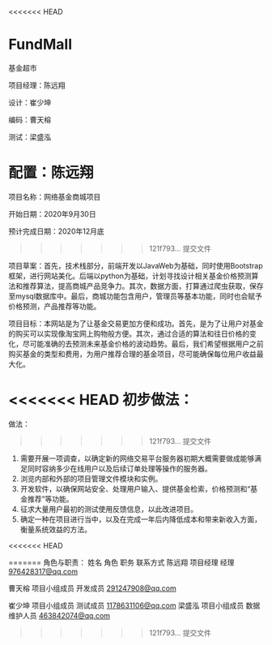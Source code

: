<<<<<<< HEAD
# FundMall

基金超市

项目经理：陈远翔

设计：崔少坤

编码：曹天榕

测试：梁盛泓

配置：陈远翔
=======
项目名称：网络基金商城项目

开始日期：2020年9月30日

预计完成日期：2020年12月底
>>>>>>> 121f793... 提交文件

项目草案：首先，技术栈部分，前端开发以JavaWeb为基础，同时使用Bootstrap框架，进行网站美化。后端以python为基础，计划寻找设计相关基金价格预测算法和推荐算法，提高商城产品竞争力。其次，数据方面，打算通过爬虫获取，保存至mysql数据库中。最后，商城功能包含用户，管理员等基本功能，同时也会赋予价格预测，产品推荐等功能。

项目目标：本网站是为了让基金交易更加方便和成功。首先，是为了让用户对基金的购买可以实现像淘宝网上购物般方便。其次，通过合适的算法和往日价格的变化，尽可能准确的去预测未来基金价格的波动趋势。最后，我们希望根据用户之前购买基金的类型和费用，为用户推荐合理的基金项目，尽可能确保每位用户收益最大化。

<<<<<<< HEAD
初步做法：
=======
做法：
>>>>>>> 121f793... 提交文件
1.	需要开展一项调查，以确定新的网络交易平台服务器初期大概需要做成能够满足同时容纳多少在线用户以及后续订单处理等操作的服务器。
2.	浏览内部和外部的项目管理文件模块和实例。
3.	开发软件，以确保网站安全、处理用户输入、提供基金检索，价格预测和“基金推荐”等功能。
4.	征求大量用户最初的测试使用反馈信息，以此改进项目。
5.	确定一种在项目进行当中，以及在完成一年后内降低成本和带来新收入方面，衡量系统效益的方法。

<<<<<<< HEAD



=======
角色与职责：
姓名	角色	                职务	        联系方式
陈远翔	项目经理	                经理	        976428317@qq.com

曹天榕	项目小组成员	开发成员	        291247908@qq.com

崔少坤	项目小组成员	测试成员	        1178631106@qq.com
梁盛泓	项目小组成员	数据维护人员    463842074@qq.com
>>>>>>> 121f793... 提交文件
